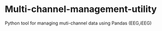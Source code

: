 Multi-channel-management-utility
================================

Python tool for managing muti-channel data using Pandas (EEG,iEEG)
